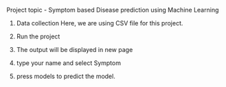 Project topic -  Symptom based Disease prediction using Machine Learning

1. Data collection 
	Here, we are using CSV file for this project.
	
2. Run the project 

3. The output will be displayed in new page 

4. type your name and select Symptom 

5. press models to predict the model. 
